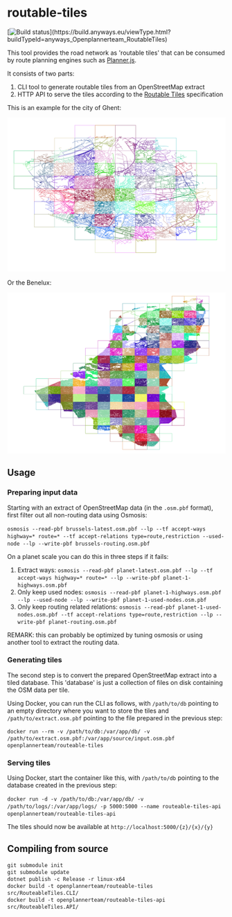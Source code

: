 # routable-tiles

[![Build status](https://build.anyways.eu/app/rest/builds/buildType:(id:anyways_Openplannerteam_RoutableTiles)/statusIcon)](https://build.anyways.eu/viewType.html?buildTypeId=anyways_Openplannerteam_RoutableTiles)
  
This tool provides the road network as 'routable tiles' that can be consumed by route planning engines such as [Planner.js](https://planner.js.org/).

It consists of two parts:

1. CLI tool to generate routable tiles from an OpenStreetMap extract
2. HTTP API to serve the tiles according to the [Routable Tiles](https://openplanner.team/specs/2018-11-routable-tiles.html) specification

This is an example for the city of Ghent:

![Image of tiles for ghent](gent.png)

Or the Benelux:

![Image of tiles for ghent](benelux.png)

## Usage

### Preparing input data

Starting with an extract of OpenStreetMap data (in the `.osm.pbf` format), first filter out all non-routing data using Osmosis:

`osmosis --read-pbf brussels-latest.osm.pbf --lp --tf accept-ways highway=* route=* --tf accept-relations type=route,restriction --used-node --lp --write-pbf brussels-routing.osm.pbf`

On a planet scale you can do this in three steps if it fails:

1. Extract ways: `osmosis --read-pbf planet-latest.osm.pbf --lp --tf accept-ways highway=* route=* --lp --write-pbf planet-1-highways.osm.pbf`
2. Only keep used nodes: `osmosis --read-pbf planet-1-highways.osm.pbf --lp --used-node --lp --write-pbf planet-1-used-nodes.osm.pbf`
3. Only keep routing related relations: `osmosis --read-pbf planet-1-used-nodes.osm.pbf --tf accept-relations type=route,restriction --lp --write-pbf planet-routing.osm.pbf`

REMARK: this can probably be optimized by tuning osmosis or using another tool to extract the routing data.

### Generating tiles

The second step is to convert the prepared OpenStreetMap extract into a tiled database. This 'database' is just a collection of files on disk containing the OSM data per tile.

Using Docker, you can run the CLI as follows, with `/path/to/db` pointing to an empty directory where you want to store the tiles and `/path/to/extract.osm.pbf` pointing to the file prepared in the previous step:

```
docker run --rm -v /path/to/db:/var/app/db/ -v /path/to/extract.osm.pbf:/var/app/source/input.osm.pbf openplannerteam/routeable-tiles
```

### Serving tiles

Using Docker, start the container like this, with `/path/to/db` pointing to the database created in the previous step:

`docker run -d -v /path/to/db:/var/app/db/ -v /path/to/logs/:/var/app/logs/ -p 5000:5000 --name routeable-tiles-api openplannerteam/routeable-tiles-api`

The tiles should now be available at `http://localhost:5000/{z}/{x}/{y}`

## Compiling from source

```
git submodule init
git submodule update
dotnet publish -c Release -r linux-x64
docker build -t openplannerteam/routeable-tiles src/RouteableTiles.CLI/
docker build -t openplannerteam/routeable-tiles-api src/RouteableTiles.API/
```
